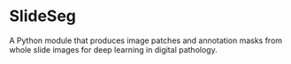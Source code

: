 # SlideSeg
A Python module that produces image patches and annotation masks from whole slide images for deep learning in digital pathology.  
